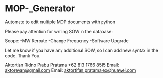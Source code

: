 # MOP-_Generator
Automate to edit multiple MOP documents with python

Please pay attention for writing SOW in the database:

Scope:
-MW Reroute
-Change Frequency
-Software Upgrade

Let me know if you have any additional SOW, so I can add new syntax in the code. Thank You.

Aktortian Ridno Prabu Pratama
+62 813 1766 8515 
Email: aktorevan@gmail.com
Email: aktortifan.pratama.ex@huawei.com
